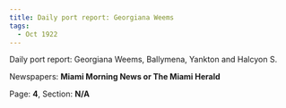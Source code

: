 ```yaml
---  
title: Daily port report: Georgiana Weems  
tags:  
  - Oct 1922  
---  
```

  
Daily port report: Georgiana Weems, Ballymena, Yankton and Halcyon S.  
  
Newspapers: **Miami Morning News or The Miami Herald**  
  
Page: **4**, Section: **N/A** 
